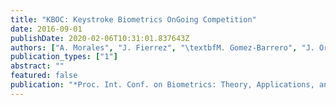 ```yaml
---
title: "KBOC: Keystroke Biometrics OnGoing Competition"
date: 2016-09-01
publishDate: 2020-02-06T10:31:01.837643Z
authors: ["A. Morales", "J. Fierrez", "\textbfM. Gomez-Barrero", "J. Ortega-Garcia", "R. Daza", "J. V. Monaco", "J. Canuto J. Montalvao and", "A. George"]
publication_types: ["1"]
abstract: ""
featured: false
publication: "*Proc. Int. Conf. on Biometrics: Theory, Applications, and Systems (BTAS)*"
---
```


